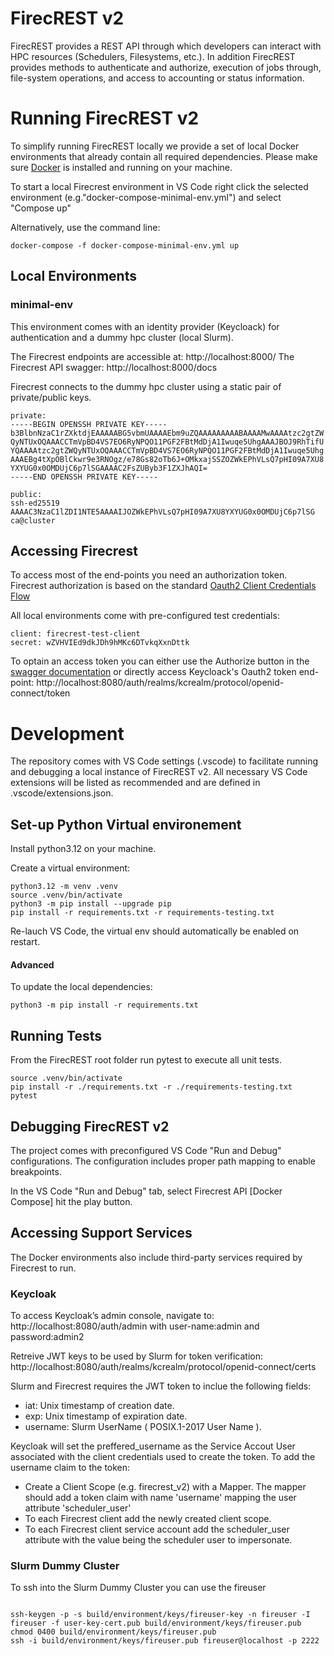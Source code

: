 # FirecREST v2

FirecREST provides a REST API through which developers can interact with HPC resources (Schedulers, Filesystems, etc.). In addition FirecREST provides methods to authenticate and authorize, execution of  jobs through, file-system operations, and access to accounting or status information.


# Running FirecREST v2

To simplify running FirecREST locally we provide a set of local Docker environments that already contain all required dependencies. Please make sure [Docker](https://www.docker.com/) is installed and running on your machine.


To start a local Firecrest environment in VS Code right click the selected environment (e.g."docker-compose-minimal-env.yml") and select "Compose up"

Alternatively, use the command line:
```console
docker-compose -f docker-compose-minimal-env.yml up
```
## Local Environments

### minimal-env
This environment comes with an identity provider (Keycloack) for authentication and a dummy hpc cluster (local Slurm).

The Firecrest endpoints are accessible at: http://localhost:8000/
The Firecrest API swagger: http://localhost:8000/docs

Firecrest connects to the dummy hpc cluster using a static pair of private/public keys.

```credentials
private:
-----BEGIN OPENSSH PRIVATE KEY-----
b3BlbnNzaC1rZXktdjEAAAAABG5vbmUAAAAEbm9uZQAAAAAAAAABAAAAMwAAAAtzc2gtZW
QyNTUxOQAAACCTmVpBD4VS7EO6RyNPQO11PGF2FBtMdDjA1Iwuqe5UhgAAAJBOJ9RhTifU
YQAAAAtzc2gtZWQyNTUxOQAAACCTmVpBD4VS7EO6RyNPQO11PGF2FBtMdDjA1Iwuqe5Uhg
AAAEBg4tXpOBlCkwr9e3RNOgz/e78Gs82oTb6J+OMkxajSSZOZWkEPhVLsQ7pHI09A7XU8
YXYUG0x0OMDUjC6p7lSGAAAAC2FsZUByb3F1ZXJhAQI=
-----END OPENSSH PRIVATE KEY-----

public:
ssh-ed25519 AAAAC3NzaC1lZDI1NTE5AAAAIJOZWkEPhVLsQ7pHI09A7XU8YXYUG0x0OMDUjC6p7lSG ca@cluster
```


## Accessing Firecrest

To access most of the end-points you need an authorization token. Firecrest authorization is based on the standard [Oauth2 Client Credentials Flow](https://auth0.com/docs/get-started/authentication-and-authorization-flow/client-credentials-flow)


All local environments come with pre-configured test credentials:

```credentials
client: firecrest-test-client
secret: wZVHVIEd9dkJDh9hMKc6DTvkqXxnDttk
```

To optain an access token you can either use the Authorize button in the [swagger documentation](http://localhost:8000/docs) or directly access Keycloack's Oauth2 token end-point:  http://localhost:8080/auth/realms/kcrealm/protocol/openid-connect/token


# Development

The repository comes with VS Code settings (.vscode) to facilitate running and debugging a local instance of FirecREST v2.
All necessary VS Code extensions will be listed as recommended and are defined in .vscode/extensions.json.

## Set-up Python Virtual environement

Install python3.12 on your machine.

Create a virtual environment:
```console
python3.12 -m venv .venv
source .venv/bin/activate
python3 -m pip install --upgrade pip
pip install -r requirements.txt -r requirements-testing.txt
```

Re-lauch VS Code, the virtual env should automatically be enabled on restart.

#### Advanced

To update the local dependencies:
```console
python3 -m pip install -r requirements.txt
```

## Running Tests
From the FirecREST root folder run pytest to execute all unit tests.
```console
source .venv/bin/activate
pip install -r ./requirements.txt -r ./requirements-testing.txt
pytest
```


## Debugging FirecREST v2

The project comes with preconfigured VS Code "Run and Debug" configurations.
The configuration includes proper path mapping to enable breakpoints.

In the VS Code "Run and Debug" tab, select Firecrest API [Docker Compose] hit the play button.


## Accessing Support Services

The Docker environments also include third-party services required by Firecrest to run.

### Keycloak

To access Keycloak’s admin console, navigate to: http://localhost:8080/auth/admin with user-name:admin and password:admin2

Retreive JWT keys to be used by Slurm for token verification: http://localhost:8080/auth/realms/kcrealm/protocol/openid-connect/certs

Slurm and Firecrest requires the JWT token to inclue the following fields:
- iat: Unix timestamp of creation date.
- exp: Unix timestamp of expiration date.
- username: Slurm UserName ( POSIX.1-2017 User Name ).

Keycloak will set the preffered_username as the Service Accout User associated with the client credentials used to create the token.
To add the username claim to the token:

- Create a Client Scope (e.g. firecrest_v2) with a Mapper. The mapper should add a token claim with name 'username' mapping the user attribute 'scheduler_user'
- To each Firecrest client add the newly created client scope.
- To each Firecrest client service account add the scheduler_user attribute with the value being the scheduler user to impersonate.


### Slurm Dummy Cluster

To ssh into the Slurm Dummy Cluster you can use the fireuser

```console

ssh-keygen -p -s build/environment/keys/fireuser-key -n fireuser -I fireuser -f user-key-cert.pub build/environment/keys/fireuser.pub
chmod 0400 build/environment/keys/fireuser.pub       
ssh -i build/environment/keys/fireuser.pub fireuser@localhost -p 2222

```


